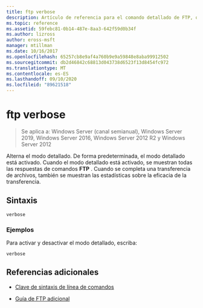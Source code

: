 ```yaml
---
title: ftp verbose
description: Artículo de referencia para el comando detallado de FTP, que alterna el modo detallado.
ms.topic: reference
ms.assetid: 59febc81-0b14-487e-8aa3-642f59d0b34f
ms.author: lizross
author: eross-msft
manager: mtillman
ms.date: 10/16/2017
ms.openlocfilehash: 65257cb8e9af4a760b9e9a59848e8aba99912502
ms.sourcegitcommit: db2d46842c68813d043738d6523f13d8454fc972
ms.translationtype: MT
ms.contentlocale: es-ES
ms.lasthandoff: 09/10/2020
ms.locfileid: "89621518"
---
```

# <a name="ftp-verbose"></a>ftp verbose

> Se aplica a: Windows Server (canal semianual), Windows Server 2019, Windows Server 2016, Windows Server 2012 R2 y Windows Server 2012

Alterna el modo detallado. De forma predeterminada, el modo detallado está activado. Cuando el modo detallado está activado, se muestran todas las respuestas de comandos **FTP** . Cuando se completa una transferencia de archivos, también se muestran las estadísticas sobre la eficacia de la transferencia.

## <a name="syntax"></a>Sintaxis

```
verbose
```

### <a name="examples"></a>Ejemplos

Para activar y desactivar el modo detallado, escriba:

```
verbose
```

## <a name="additional-references"></a>Referencias adicionales

- [Clave de sintaxis de línea de comandos](command-line-syntax-key.md)

- [Guía de FTP adicional](/previous-versions/orphan-topics/ws.10/cc756013(v=ws.10))
